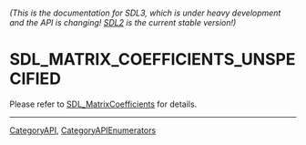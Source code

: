 ###### (This is the documentation for SDL3, which is under heavy development and the API is changing! [SDL2](https://wiki.libsdl.org/SDL2/) is the current stable version!)
# SDL_MATRIX_COEFFICIENTS_UNSPECIFIED

Please refer to [SDL_MatrixCoefficients](SDL_MatrixCoefficients) for details.

----
[CategoryAPI](CategoryAPI), [CategoryAPIEnumerators](CategoryAPIEnumerators)


